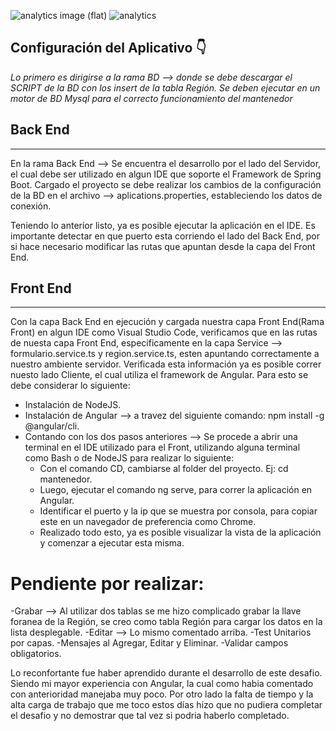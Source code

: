 
![analytics image (flat)](https://raw.githubusercontent.com/vitr/google-analytics-beacon/master/static/badge-flat.gif)
![analytics](https://www.google-analytics.com/collect?v=1&cid=555&t=pageview&ec=repo&ea=open&dp=/Plantilla-de-repositorio/readme&dt=&tid=UA-4677001-16)

## Configuración del Aplicativo 👇


*Lo primero es dirigirse a la rama BD --> donde se debe descargar el SCRIPT de la BD con los insert de la tabla Región. Se deben ejecutar en un motor de BD Mysql para el correcto funcionamiento del mantenedor*


## Back End
---
En la rama Back End --> Se encuentra el desarrollo por el lado del Servidor, el cual debe ser utilizado en algun IDE que soporte el Framework de Spring Boot. Cargado el proyecto se debe realizar los cambios de la configuración de la BD en el archivo --> aplications.properties, estableciendo los datos de conexión.

Teniendo lo anterior listo, ya es posible ejecutar la aplicación en el IDE. Es importante detectar en que puerto esta corriendo el lado del Back End, por si hace necesario modificar las rutas que apuntan desde la capa del Front End.


## Front End
---
Con la capa Back End en ejecución y cargada nuestra capa Front End(Rama Front) en algun IDE como Visual Studio Code, verificamos que en las rutas de nuesta capa Front End, especificamente en la capa Service --> formulario.service.ts y region.service.ts, esten apuntando correctamente a nuestro ambiente servidor. Verificada esta información ya es posible correr nuesto lado Cliente, el cual utiliza el framework de Angular. Para esto se debe considerar lo siguiente:


- Instalación de NodeJS.
- Instalación de Angular --> a travez del siguiente comando: npm install -g @angular/cli.
- Contando con los dos pasos anteriores --> Se procede a abrir una terminal en el IDE utilizado para el Front, utilizando alguna terminal como Bash o de NodeJS para realizar lo siguiente:
     - Con el comando CD, cambiarse al folder del proyecto. Ej: cd mantenedor.
     - Luego, ejecutar el comando ng serve, para correr la aplicación en Angular.
     - Identificar el puerto y la ip que se muestra por consola, para copiar este en un navegador de preferencia como Chrome.
     - Realizado todo esto, ya es posible visualizar la vista de la aplicación y comenzar a ejecutar esta misma.


# Pendiente por realizar:

-Grabar --> Al utilizar dos tablas se me hizo complicado grabar la llave foranea de la Región, se creo como tabla Región para cargar los datos en la lista desplegable.
-Editar --> Lo mismo comentado arriba.
-Test Unitarios por capas.
-Mensajes al Agregar, Editar y Eliminar.
-Validar campos obligatorios.

Lo reconfortante fue haber aprendido durante el desarrollo de este desafio. Siendo mi mayor experiencia con Angular, la cual como habia comentado con anterioridad manejaba muy poco. Por otro lado la falta de tiempo y la alta carga de trabajo que me toco estos días hizo que no pudiera completar el desafio y no demostrar que tal vez si podria haberlo completado. 
